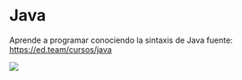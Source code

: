 # Java
Aprende a programar conociendo la sintaxis de Java 
fuente: https://ed.team/cursos/java

![](https://i.blogs.es/53044d/java/1366_521.jpg)
